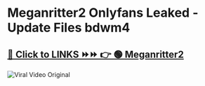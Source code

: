 
 # Meganritter2 Onlyfans Leaked - Update Files bdwm4

## <h2><a href="https://clipsfans.com/Meganritter2&ref=git">🔗 Click to LINKS ⏩⏩ 👉 🟢 Meganritter2 </a></h2>

<a href="https://clipsfans.com/Meganritter2&ref=git" rel="nofollow" data-target="animated-image.originalLink"><img src="https://i.ibb.co.com/xMMVF88/686577567.gif" alt="Viral Video Original" style="max-width: 100%; display: inline-block;" data-target="animated-image.originalImage"></a>

